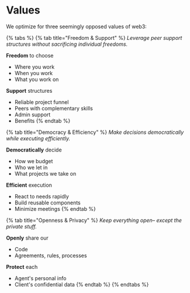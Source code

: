 # Values

We optimize for three seemingly opposed values of web3:

{% tabs %}
{% tab title="Freedom & Support" %}
_Leverage peer support structures without sacrificing individual freedoms._

**Freedom** to choose

* Where you work
* When you work
* What you work on

**Support** structures

* Reliable project funnel
* Peers with complementary skills
* Admin support
* Benefits
{% endtab %}

{% tab title="Democracy & Efficiency" %}
_Make decisions democratically while executing efficiently._

**Democratically** decide

* How we budget
* Who we let in
* What projects we take on

**Efficient** execution

* React to needs rapidly
* Build reusable components
* Minimize meetings
{% endtab %}

{% tab title="Openness & Privacy" %}
_Keep everything open– except the private stuff._

**Openly** share our

* Code
* Agreements, rules, processes

**Protect** each

* Agent's personal info
* Client's confidential data
{% endtab %}
{% endtabs %}

### 



